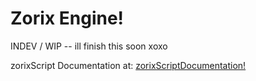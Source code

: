 # Zorix Engine!

INDEV / WIP -- ill finish this soon xoxo

zorixScript Documentation at: [zorixScriptDocumentation!](Documentation/zorixscriptDoc.md)